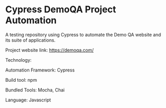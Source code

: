 # Cypress DemoQA Project Automation

A testing repository using Cypress to automate the Demo QA website and its suite of applications.

Project website link: https://demoqa.com/

Technology:
 
 Automation Framework: Cypress
 
 Build tool: npm

 Bundled Tools: Mocha, Chai
 
 Language: Javascript

